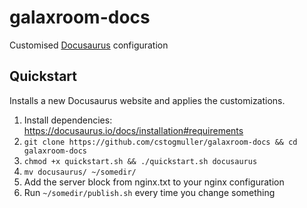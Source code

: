 # galaxroom-docs
Customised [Docusaurus](https://github.com/facebook/docusaurus) configuration

## Quickstart

Installs a new Docusaurus website and applies the customizations.

1. Install dependencies: https://docusaurus.io/docs/installation#requirements
2. `git clone https://github.com/cstogmuller/galaxroom-docs && cd galaxroom-docs`
2. `chmod +x quickstart.sh && ./quickstart.sh docusaurus`
3. `mv docusaurus/ ~/somedir/`
4. Add the server block from nginx.txt to your nginx configuration
5. Run `~/somedir/publish.sh` every time you change something